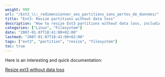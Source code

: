 ```yaml
---
weight: 999
url: "/Ext3_\\:_redimensionner_ses_partitions_sans_pertes_de_données/"
title: "Ext3: Resize partitions without data loss"
description: "How to resize Ext3 partitions without data loss, including instructions and procedures to safely modify your filesystem size."
categories: ["Linux", "Filesystem"]
date: "2007-01-07T18:41:00+02:00"
lastmod: "2007-01-07T18:41:00+02:00"
tags: ["ext3", "partition", "resize", "filesystem"]
toc: true
---
```


Here is an interesting and quick documentation:

[Resize ext3 without data loss](/pdf/resize_ext3_nodatalost.pdf)
